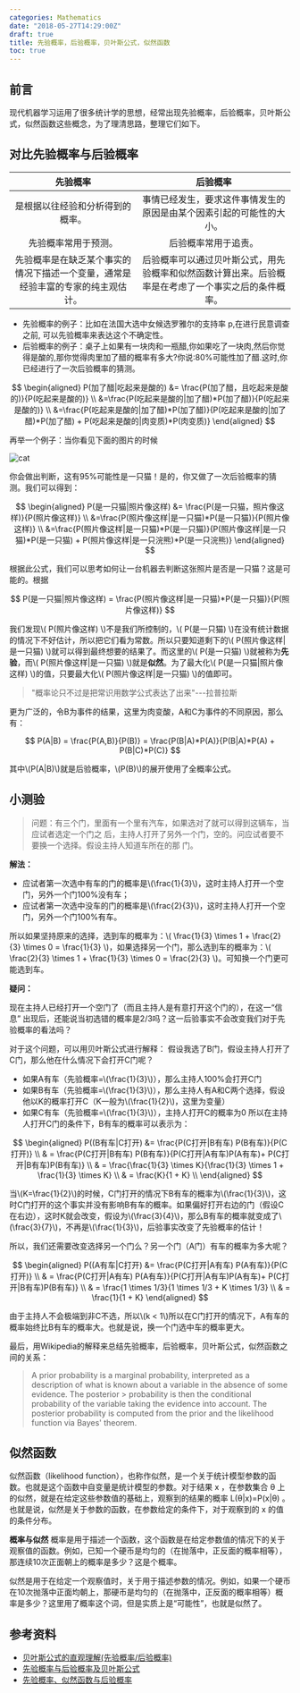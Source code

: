 ```yaml
---
categories: Mathematics
date: "2018-05-27T14:29:00Z"
draft: true
title: 先验概率，后验概率，贝叶斯公式，似然函数
toc: true
---
```


## 前言
现代机器学习运用了很多统计学的思想，经常出现先验概率，后验概率，贝叶斯公式，似然函数这些概念，为了理清思路，整理它们如下。

## 对比先验概率与后验概率

 先验概率|后验概率
:-------:|:-------:
是根据以往经验和分析得到的概率。| 事情已经发生，要求这件事情发生的原因是由某个因素引起的可能性的大小。
先验概率常用于预测。|后验概率常用于追责。
先验概率是在缺乏某个事实的情况下描述一个变量，通常是经验丰富的专家的纯主观估计。 | 后验概率可以通过贝叶斯公式，用先验概率和似然函数计算出来。后验概率是在考虑了一个事实之后的条件概率。

* 先验概率的例子：比如在法国大选中女候选罗雅尔的支持率 p,在进行民意调查之前, 可以先验概率来表达这个不确定性。
* 后验概率的例子：桌子上如果有一块肉和一瓶醋,你如果吃了一块肉,然后你觉得是酸的,那你觉得肉里加了醋的概率有多大?你说:80%可能性加了醋.这时,你已经进行了一次后验概率的猜测。

$$
\begin{aligned}
P(加了醋|吃起来是酸的) &= \frac{P(加了醋，且吃起来是酸的)}{P(吃起来是酸的)} \\
&=\frac{P(吃起来是酸的|加了醋)*P(加了醋)}{P(吃起来是酸的)} \\
&=\frac{P(吃起来是酸的|加了醋)*P(加了醋)}{P(吃起来是酸的|加了醋)*P(加了醋) + P(吃起来是酸的|肉变质)*P(肉变质)}
\end{aligned}
$$

再举一个例子：当你看见下面的图片的时候

![cat](https://images.pexels.com/photos/1004001/pexels-photo-1004001.jpeg?cs=srgb&dl=animal-pet-cute-1004001.jpg&fm=jpg)

你会做出判断，这有95%可能性是一只猫！是的，你又做了一次后验概率的猜测。我们可以得到：

$$
\begin{aligned}
P(是一只猫|照片像这样) &= \frac{P(是一只猫，照片像这样)}{P(照片像这样)} \\
&=\frac{P(照片像这样|是一只猫)*P(是一只猫)}{P(照片像这样)} \\
&=\frac{P(照片像这样|是一只猫)*P(是一只猫)}{P(照片像这样|是一只猫)*P(是一只猫) + P(照片像这样|是一只浣熊)*P(是一只浣熊)}
\end{aligned}
$$

根据此公式，我们可以思考如何让一台机器去判断这张照片是否是一只猫？这是可能的。根据

$$
P(是一只猫|照片像这样) = \frac{P(照片像这样|是一只猫)*P(是一只猫)}{P(照片像这样)}
$$

我们发现\\( P(照片像这样) \\)不是我们所控制的，\\( P(是一只猫) \\)在没有统计数据的情况下不好估计，所以把它们看为常数。所以只要知道剩下的\\( P(照片像这样\|是一只猫) \\)就可以得到最终想要的结果了。而这里的\\( P(是一只猫) \\)就被称为**先验**，而\\( P(照片像这样\|是一只猫) \\)就是**似然**。为了最大化\\( P(是一只猫\|照片像这样) \\)的值，只要最大化\\( P(照片像这样\|是一只猫) \\)的值即可。


> "概率论只不过是把常识用数学公式表达了出来"---拉普拉斯

更为广泛的，令B为事件的结果，这里为肉变酸，A和C为事件的不同原因，那么有：

$$
P(A|B) = \frac{P(A,B)}{P(B)} = \frac{P(B|A)*P(A)}{P(B|A)*P(A) + P(B|C)*P(C)}
$$

其中\\(P(A\|B)\\)就是后验概率，\\(P(B)\\)的展开使用了全概率公式。

## 小测验

> 问题：有三个门，里面有一个里有汽车，如果选对了就可以得到这辆车，当应试者选定一个门之
> 后，主持人打开了另外一个门，空的。问应试者要不要换一个选择。假设主持人知道车所在的那
> 门。

**解法：**

* 应试者第一次选中有车的门的概率是\\(\frac{1}{3}\\)，这时主持人打开一个空门，另外一个门100%没有车；
* 应试者第一次选中没车的门的概率是\\(\frac{2}{3}\\)，这时主持人打开一个空门，另外一个门100%有车。

所以如果坚持原来的选择，选到车的概率为：\\( \frac{1}{3} \times 1 + \frac{2}{3} \times 0 = \frac{1}{3} \\)，如果选择另一个门，那么选到车的概率为：\\( \frac{2}{3} \times 1 + \frac{1}{3} \times 0 = \frac{2}{3} \\)。可知换一个门更可能选到车。

**疑问：**

现在主持人已经打开一个空门了（而且主持人是有意打开这个门的），在这一“信息” 出现后，还能说当初选错的概率是2/3吗？这一后验事实不会改变我们对于先验概率的看法吗？

对于这个问题，可以用贝叶斯公式进行解释：
假设我选了B门，假设主持人打开了C门，那么他在什么情况下会打开C门呢？

* 如果A有车（先验概率=\\(\frac{1}{3}\\)），那么主持人100%会打开C门
* 如果B有车（先验概率=\\(\frac{1}{3}\\)），那么主持人有A和C两个选择，假设他以K的概率打开C（K一般为\\(\frac{1}{2}\\)，这里为变量）
* 如果C有车（先验概率=\\(\frac{1}{3}\\)），主持人打开C的概率为0
所以在主持人打开C门的条件下，B有车的概率可以表示为：

$$
\begin{aligned}
P((B有车|C打开) &= \frac{P(C打开|B有车) P(B有车)}{P(C打开)} \\
& = \frac{P(C打开|B有车) P(B有车)}{P(C打开|A有车)P(A有车)+ P(C打开|B有车)P(B有车)} \\
& = \frac{\frac{1}{3} \times K}{\frac{1}{3} \times 1 + \frac{1}{3} \times K} \\
& = \frac{K}{1 + K} \\
\end{aligned}
$$

当\\(K=\frac{1}{2}\\)的时候，C门打开的情况下B有车的概率为\\(\frac{1}{3}\\)，这时C门打开的这个事实并没有影响B有车的概率。如果偏好打开右边的门（假设C在右边），这时K就会改变，假设为\\(\frac{3}{4}\\)，那么B有车的概率就变成了\\(\frac{3}{7}\\)，不再是\\(\frac{1}{3}\\)，后验事实改变了先验概率的估计！

所以，我们还需要改变选择另一个门么？另一个门（A门）有车的概率为多大呢？

$$
\begin{aligned}
P((A有车|C打开) &= \frac{P(C打开|A有车) P(A有车)}{P(C打开)} \\
& = \frac{P(C打开|A有车) P(A有车)}{P(C打开|A有车)P(A有车)+ P(C打开|B有车)P(B有车)} \\
& = \frac{1 \times 1/3}{1 \times 1/3 + K \times 1/3} \\
& = \frac{1}{1 + K}
\end{aligned}
$$

由于主持人不会极端到非C不选，所以\\(k < 1\\)所以在C门打开的情况下，A有车的概率始终比B有车的概率大。也就是说，换一个门选中车的概率更大。

最后，用Wikipedia的解释来总结先验概率，后验概率，贝叶斯公式，似然函数之间的关系：

> A prior probability is a marginal probability, interpreted as a description of
> what is known about a variable in the absence of some evidence. The posterior > probability is then the conditional probability of the variable taking the
> evidence into account. The posterior probability is computed from the prior 
> and the likelihood function via Bayes' theorem.

## 似然函数
似然函数（likelihood function），也称作似然，是一个关于统计模型参数的函数。也就是这个函数中自变量是统计模型的参数。对于结果 x ，在参数集合 θ 上的似然，就是在给定这些参数值的基础上，观察到的结果的概率 L(θ|x)=P(x|θ) 。也就是说，似然是关于参数的函数，在参数给定的条件下，对于观察到的 x 的值的条件分布。

**概率与似然**
概率是用于描述一个函数，这个函数是在给定参数值的情况下的关于观察值的函数。例如，已知一个硬币是均匀的（在抛落中，正反面的概率相等），那连续10次正面朝上的概率是多少？这是个概率。

似然是用于在给定一个观察值时，关于用于描述参数的情况。例如，如果一个硬币在10次抛落中正面均朝上，那硬币是均匀的（在抛落中，正反面的概率相等）概率是多少？这里用了概率这个词，但是实质上是“可能性”，也就是似然了。
## 参考资料
* [贝叶斯公式的直观理解(先验概率/后验概率)](https://www.cnblogs.com/yemanxiaozu/p/7680761.html)
* [先验概率与后验概率及贝叶斯公式](https://blog.csdn.net/passball/article/details/5859878)
* [先验概率、似然函数与后验概率](http://www.cnblogs.com/wjgaas/p/4523779.html)

